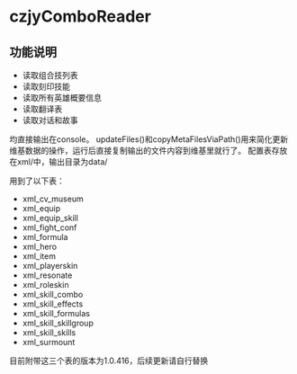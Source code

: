 # czjyComboReader
## 功能说明
* 读取组合技列表
* 读取刻印技能
* 读取所有英雄概要信息
* 读取翻译表
* 读取对话和故事

均直接输出在console。
updateFiles()和copyMetaFilesViaPath()用来简化更新维基数据的操作，运行后直接复制输出的文件内容到维基里就行了。
配置表存放在xml/中，输出目录为data/

用到了以下表：
* xml_cv_museum 
* xml_equip 
* xml_equip_skill 
* xml_fight_conf 
* xml_formula 
* xml_hero 
* xml_item 
* xml_playerskin 
* xml_resonate 
* xml_roleskin 
* xml_skill_combo 
* xml_skill_effects 
* xml_skill_formulas 
* xml_skill_skillgroup 
* xml_skill_skills 
* xml_surmount 

目前附带这三个表的版本为1.0.416，后续更新请自行替换



